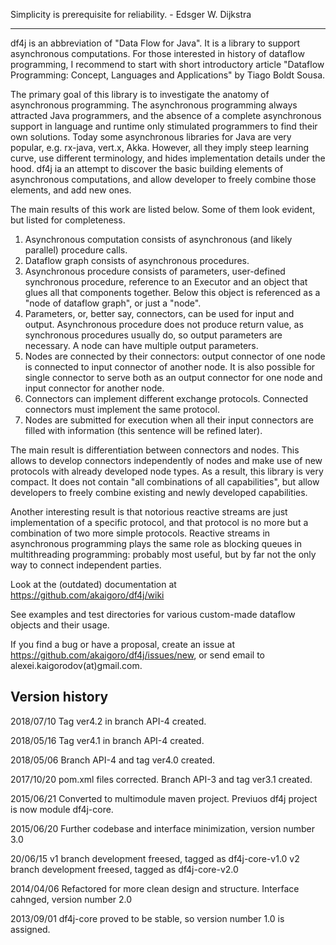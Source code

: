 Simplicity is prerequisite for reliability. - Edsger W. Dijkstra

-------------------------
df4j is an abbreviation of "Data Flow for Java". It is a library to support asynchronous computations. 
For those interested in history of dataflow programming, I recommend to start with short introductory article
"Dataflow Programming: Concept, Languages and Applications" by Tiago Boldt Sousa.

The primary goal of this library is to investigate the anatomy of asynchronous programming. The asynchronous programming always attracted
Java programmers, and the absence of a complete asynchronous support in language and runtime only stimulated programmers to find their own solutions.
Today some asynchronous libraries for Java are very popular, e.g. rx-java, vert.x, Akka. However, all they imply steep learning curve,
use different terminology, and hides implementation details under the hood.
df4j ia an attempt to discover the basic building elements of asynchronous computations, and allow developer to freely combine those elements,
and add new ones.

The main results of this work are listed below. Some of them look evident, but listed for completeness.

1. Asynchronous computation consists of asynchronous (and likely parallel) procedure calls.
2. Dataflow graph consists of asynchronous procedures.
3. Asynchronous procedure consists of parameters, user-defined synchronous procedure, reference to an Executor and an object that glues all that components together.
Below this object is referenced as a "node of dataflow graph", or just a "node".
4. Parameters, or, better say, connectors, can be used for input and output.
Asynchronous procedure does not produce return value, as synchronous procedures usually do, so output parameters are necessary. 
A node can have multiple output parameters.
5. Nodes are connected by their connectors: output connector of one node is connected to input connector of another node.
It is also possible for single connector to serve both as an output connector for one node and input connector for another node.
6. Connectors can implement different exchange protocols. Connected connectors must implement the same protocol.
7. Nodes are submitted for execution when all their input connectors are filled with information (this sentence will be refined later).
 
The main result is differentiation between connectors and nodes. 
This allows to develop connectors independently of nodes and make use of new protocols with already developed node types.
As a result, this library is very compact. It does not contain "all combinations of all capabilities", but allow developers to freely combine
existing and newly developed capabilities.

Another interesting result is that notorious reactive streams are just implementation of a specific protocol, and that protocol is no more
but a combination of two more simple protocols. 
Reactive streams in asynchronous programming plays the same role as blocking queues in multithreading programming: probably most useful,
but by far not the only way to connect independent parties. 

Look at the (outdated) documentation at <https://github.com/akaigoro/df4j/wiki>

See examples and test directories for various custom-made dataflow objects and their usage.

If you find a bug or have a proposal, create an issue at <https://github.com/akaigoro/df4j/issues/new>,
or send email to alexei.kaigorodov(at)gmail.com.

Version history
---------------
2018/07/10
Tag ver4.2 in branch API-4 created.

2018/05/16
Tag ver4.1 in branch API-4 created.

2018/05/06
Branch API-4 and tag ver4.0 created.

2017/10/20
pom.xml files corrected. Branch API-3 and tag ver3.1 created.

2015/06/21
Converted to multimodule maven project. Previuos df4j project is now module df4j-core.

2015/06/20
Further codebase and interface minimization, version number 3.0

20/06/15
v1 branch development freesed, tagged as  df4j-core-v1.0
v2 branch development freesed, tagged as  df4j-core-v2.0

2014/04/06
Refactored for more clean design and structure. Interface cahnged, version number 2.0  

2013/09/01
df4j-core proved to be stable, so version number 1.0 is assigned.  
